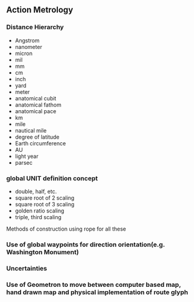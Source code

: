 ##  Action Metrology



### Distance Hierarchy 
 - Angstrom
 - nanometer
 - micron
 - mil
 - mm
 - cm
 - inch
 - yard
 - meter
 - anatomical cubit
 - anatomical fathom
 - anatomical pace
 - km
 - mile
 - nautical mile
 - degree of latitude
 - Earth circumference
 - AU
 - light year
 - parsec 
 
 
### global UNIT definition concept

 - double, half, etc.
 - square root of 2 scaling 
 - square root of 3 scaling
 - golden ratio scaling
 - triple, third scaling
 
 Methods of construction using rope for all these
 
 
### Use of global waypoints for direction orientation(e.g. Washington Monument)	

### Uncertainties

### Use of Geometron to move between computer based map, hand drawn map and physical implementation of route glyph